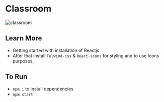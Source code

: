 # Classroom

![classroom](https://github.com/aran08/Assignment/assets/112660522/572e3adf-657e-4844-967b-f7007682bc03)

## Learn More

- Getting started with installation of Reactjs.
- After that install `Telwind-css` & `React-icons` for styling and to use Icons purposes.

## To Run 

- `npm i` to install dependencies 
- `npm start`
  
